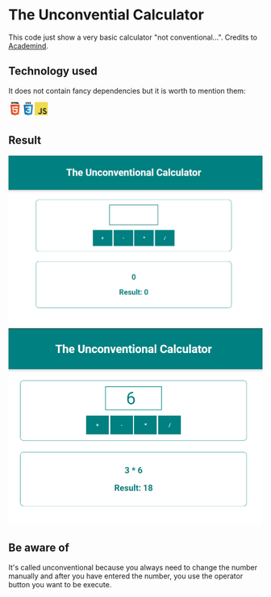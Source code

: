 # The Unconvential Calculator
This code just show a very basic calculator "not conventional...". 
Credits to [Academind](https://pro.academind.com/).


## Technology used
It does not contain fancy dependencies but it is worth to mention them:

<img align="left" alt="Linux" width="26px" src="https://raw.githubusercontent.com/github/explore/80688e429a7d4ef2fca1e82350fe8e3517d3494d/topics/html/html.png">
<img align="left" alt="Linux" width="26px" src="https://raw.githubusercontent.com/github/explore/80688e429a7d4ef2fca1e82350fe8e3517d3494d/topics/css/css.png">
<img align="left" alt="JavaScript" width="26px" src="https://raw.githubusercontent.com/github/explore/80688e429a7d4ef2fca1e82350fe8e3517d3494d/topics/javascript/javascript.png"/> 
<br> <br>

## Result
![first](https://github.com/AltoSolid/simple_unconvential_calculator/blob/main/assets/Images/first.png) <br>
![second](https://github.com/AltoSolid/simple_unconvential_calculator/blob/main/assets/Images/second.png)<br>

## Be aware of
It's called unconventional because you always need to change the number manually and after you have entered the number, you use the operator button you want to be execute.
